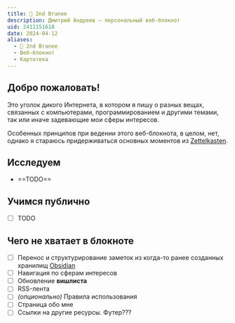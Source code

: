 ```yaml
---
title: 🧠 2nd Branee
description: Дмитрий Андреев — персональный веб-блокнот
uid: 2411151618
date: 2024-04-12
aliases:
  - 🧠 2nd Branee
  - Веб-блокнот
  - Картотека
---
```


## Добро пожаловать!

Это уголок дикого Интернета, в котором я пишу о разных вещах, связанных с компьютерами, программированием и другими темами, так или иначе задевающие мои сферы интересов.

Особенных принципов при ведении этого веб-блокнота, в целом, нет, однако я стараюсь придерживаться основных моментов из [Zettelkasten](https://zettelkasten.de/).

## Исследуем

- ==TODO==

## Учимся публично

- [ ] TODO

## Чего не хватает в блокноте

- [ ] Перенос и структурирование заметок из когда-то ранее созданных хранилищ [Obsidian](https://obsidian.md)
- [ ] Навигация по сферам интересов
- [ ] Обновление **вишлиста**
- [ ] RSS-лента
- [ ] *(опционально)* Правила использования
- [ ] Страница обо мне
- [ ] Ссылки на другие ресурсы. Футер???
